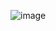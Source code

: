 ![image](https://github.com/BoB12-sumin/csa-attack/assets/66521935/04a18412-5dd4-4050-8f4c-518d1a83769f)

